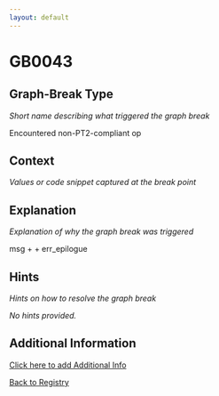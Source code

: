 ```yaml
---
layout: default
---
```

# GB0043

## Graph-Break Type
*Short name describing what triggered the graph break*

Encountered non-PT2-compliant op

## Context
*Values or code snippet captured at the break point*



## Explanation
*Explanation of why the graph break was triggered*

msg +   + err_epilogue

## Hints
*Hints on how to resolve the graph break*

*No hints provided.*


## Additional Information

<!-- ADDITIONAL INFORMATION START - Add custom information below this line -->

<!-- ADDITIONAL INFORMATION END -->


[Click here to add Additional Info](https://github.com/meta-pytorch/compile-graph-break-site/edit/main/docs/gb/gb0043.md)

[Back to Registry](../index.html)
